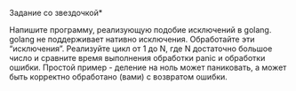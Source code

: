 Задание со звездочкой*

Напишите программу, реализующую подобие исключений в golang. golang не поддерживает нативно исключения. Обработайте эти “исключения”. Реализуйте цикл от 1 до N, где N достаточно большое число и сравните время выполнения обработки panic и обработки ошибки. Простой пример - деление на ноль может паниковать, а может быть корректно обработано (вами) с возвратом ошибки.